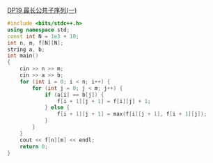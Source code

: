 [DP19 最长公共子序列(一)](https://www.nowcoder.com/practice/672ab5e541c64e4b9d11f66011059498?tpId=230&tqId=2357875&ru=/exam/oj&qru=/ta/dynamic-programming/question-ranking&sourceUrl=%2Fexam%2Foj%3Fpage%3D1%26tab%3D%25E7%25AE%2597%25E6%25B3%2595%25E7%25AF%2587%26topicId%3D230)
```C++
#include <bits/stdc++.h>
using namespace std;
const int N = 1e3 + 10;
int n, m, f[N][N];
string a, b;
int main()
{
    cin >> n >> m;
    cin >> a >> b;
    for (int i = 0; i < n; i++) {
        for (int j = 0; j < m; j++) {
            if (a[i] == b[j]) {
                f[i + 1][j + 1] = f[i][j] + 1;
            } else {
                f[i + 1][j + 1] = max(f[i][j + 1], f[i + 1][j]);
            }
        }
    }
    cout << f[n][m] << endl;
    return 0;
}
```